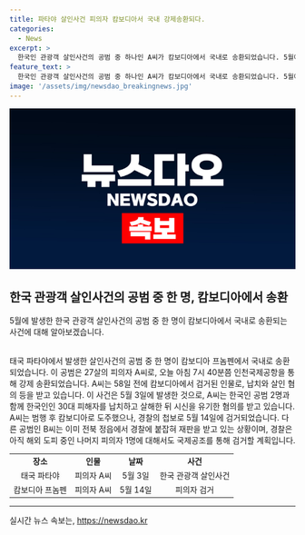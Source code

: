```yaml
---
title: 파타야 살인사건 피의자 캄보디아서 국내 강제송환되다.
categories:
  - News
excerpt: >
  한국인 관광객 살인사건의 공범 중 하나인 A씨가 캄보디아에서 국내로 송환되었습니다. 5월에 발생한 납치와 살인 혐의로 A씨는 거의 두 달간 캄보디아에서 잠적했으나 경찰에 의해 검거되었습니다. 공범 B씨는 이미 경찰에 붙잡혀 재판 중이며, 나머지 피의자 1명에 대한 국제 수사가 진행 중입니다. (150자)
feature_text: >
  한국인 관광객 살인사건의 공범 중 하나인 A씨가 캄보디아에서 국내로 송환되었습니다. 5월에 발생한 납치와 살인 혐의로 A씨는 거의 두 달간 캄보디아에서 잠적했으나 경찰에 의해 검거되었습니다. 공범 B씨는 이미 경찰에 붙잡혀 재판 중이며, 나머지 피의자 1명에 대한 국제 수사가 진행 중입니다. (150자)
image: '/assets/img/newsdao_breakingnews.jpg'
---
```


<p><img src="/assets/img/newsdao_breakingnews.jpg" alt="firstkoreanews 속보" /></p>

<h2 data-ke-size="size26">한국 관광객 살인사건의 공범 중 한 명, 캄보디아에서 송환</h2>

<p data-ke-size="size16">5월에 발생한 한국 관광객 살인사건의 공범 중 한 명이 캄보디아에서 국내로 송환되는 사건에 대해 알아보겠습니다.</p>

<p><br>
태국 파타야에서 발생한 살인사건의 공범 중 한 명이 캄보디아 프놈펜에서 국내로 송환되었습니다. 이 공범은 27살의 피의자 A씨로, 오늘 아침 7시 40분쯤 인천국제공항을 통해 강제 송환되었습니다. A씨는 58일 전에 캄보디아에서 검거된 인물로, 납치와 살인 혐의 등을 받고 있습니다. 이 사건은 5월 3일에 발생한 것으로, A씨는 한국인 공범 2명과 함께 한국인인 30대 피해자를 납치하고 살해한 뒤 시신을 유기한 혐의를 받고 있습니다. A씨는 범행 후 캄보디아로 도주했으나, 경찰의 첩보로 5월 14일에 검거되었습니다. 다른 공범인 B씨는 이미 전북 정읍에서 경찰에 붙잡혀 재판을 받고 있는 상황이며, 경찰은 아직 해외 도피 중인 나머지 피의자 1명에 대해서도 국제공조를 통해 검거할 계획입니다.</p>

<table>
  <tr>
    <td style="text-align: center; height: 17px;"><b>장소</b></td>
    <td style="text-align: center; height: 17px;"><b>인물</b></td>
    <td style="text-align: center; height: 17px;"><b>날짜</b></td>
    <td style="text-align: center; height: 17px;"><b>사건</b></td>
  </tr>
  <tr>
    <td style="text-align: center; height: 17px;">태국 파타야</td>
    <td style="text-align: center; height: 17px;">피의자 A씨</td>
    <td style="text-align: center; height: 17px;">5월 3일</td>
    <td style="text-align: center; height: 17px;">한국 관광객 살인사건</td>
  </tr>
  <tr>
    <td style="text-align: center; height: 17px;">캄보디아 프놈펜</td>
    <td style="text-align: center; height: 17px;">피의자 A씨</td>
    <td style="text-align: center; height: 17px;">5월 14일</td>
    <td style="text-align: center; height: 17px;">피의자 검거</td>
  </tr>
</table>

<hr>
실시간 뉴스 속보는, <a href="https://newsdao.kr" rel="dofollow">https://newsdao.kr</a>


